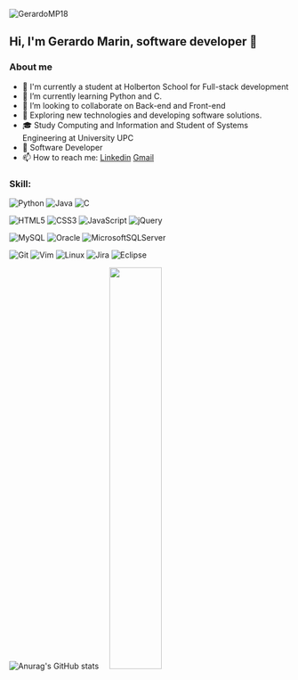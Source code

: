 
<p align="left"> <img src="https://komarev.com/ghpvc/?username=GerardoMP18&label=Profile%20views&color=0e75b6&style=flat" alt="GerardoMP18" /> </p>

<h2> Hi, I'm Gerardo Marin, software developer 👋</h2>



<h3> About me </h3>

- 🔭 I'm currently a student at Holberton School for Full-stack development 
- 🌱 I’m currently learning Python and C.
- 👯 I’m looking to collaborate on Back-end and Front-end
- 🤔 Exploring new technologies and developing software solutions.
- 🎓 Study Computing and Information and Student of Systems Engineering at University UPC
- 💼 Software Developer
- 📫 How to reach me: [Linkedin](https://www.linkedin.com/in/gerardo-alonzo-marin-parra-747785144/) [Gmail](mailto:gerardomarinparra18@gmail.com)

<h3> Skill: </h3>

![Python](https://img.shields.io/badge/python-3670A0?style=for-the-badge&logo=python&logoColor=ffdd54)
![Java](https://img.shields.io/badge/java-%23ED8B00.svg?style=for-the-badge&logo=java&logoColor=white)
![C](https://img.shields.io/badge/c-%2300599C.svg?style=for-the-badge&logo=c&logoColor=white)
<br>

![HTML5](https://img.shields.io/badge/html5-%23E34F26.svg?style=for-the-badge&logo=html5&logoColor=white)
![CSS3](https://img.shields.io/badge/css3-%231572B6.svg?style=for-the-badge&logo=css3&logoColor=white)
![JavaScript](https://img.shields.io/badge/javascript-%23323330.svg?style=for-the-badge&logo=javascript&logoColor=%23F7DF1E)
![jQuery](https://img.shields.io/badge/jquery-%230769AD.svg?style=for-the-badge&logo=jquery&logoColor=white)
<br>

![MySQL](https://img.shields.io/badge/mysql-%2300f.svg?style=for-the-badge&logo=mysql&logoColor=white)
![Oracle](https://img.shields.io/badge/Oracle-F80000?style=for-the-badge&logo=oracle&logoColor=white)
![MicrosoftSQLServer](https://img.shields.io/badge/Microsoft%20SQL%20Sever-CC2927?style=for-the-badge&logo=microsoft%20sql%20server&logoColor=white)
<br>

![Git](https://img.shields.io/badge/git-%23F05033.svg?style=for-the-badge&logo=git&logoColor=white)
![Vim](https://img.shields.io/badge/VIM-%2311AB00.svg?style=for-the-badge&logo=vim&logoColor=white)
![Linux](https://img.shields.io/badge/Linux-FCC624?style=for-the-badge&logo=linux&logoColor=black)
![Jira](https://img.shields.io/badge/jira-%230A0FFF.svg?style=for-the-badge&logo=jira&logoColor=white)
![Eclipse](https://img.shields.io/badge/Eclipse-FE7A16.svg?style=for-the-badge&logo=Eclipse&logoColor=white)

![Anurag's GitHub stats](https://github-readme-stats.vercel.app/api?username=GerardoMP18&show_icons=true&theme=radical)&nbsp;&nbsp;&nbsp;&nbsp;&nbsp;<img align="" width="43%" src="https://github-readme-stats.vercel.app/api/top-langs?username=GerardoMP18&show_icons=true&locale=en&layout=compact&show_icons=true&theme=radical">

